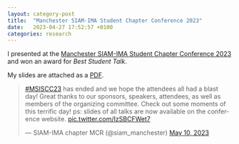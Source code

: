 ```yaml
---
layout: category-post
title:  "Manchester SIAM-IMA Student Chapter Conference 2023"
date:   2023-04-27 17:52:57 +0100
categories: research
--- 
```


I presented at the [Manchester SIAM-IMA Student Chapter Conference 2023](https://www.maths.manchester.ac.uk/~siam/msiscc23/) and won an award for *Best Student Talk*.

<!--more-->

My slides are attached as a [PDF](/assets/slides/bk-siam-student-conference.pdf).

<blockquote class="twitter-tweet"><p lang="en" dir="ltr"><a href="https://twitter.com/hashtag/MSISCC23?src=hash&amp;ref_src=twsrc%5Etfw">#MSISCC23</a> has ended and we hope the attendees all had a blast day! Great thanks to our sponsors, speakers, attendees, as well as members of the organizing committee. Check out some moments of this terrific day! ps: slides of all talks are now available on the conference website. <a href="https://t.co/IzSBCFWet7">pic.twitter.com/IzSBCFWet7</a></p>&mdash; SIAM-IMA chapter MCR (@siam_manchester) <a href="https://twitter.com/siam_manchester/status/1656253665617891328?ref_src=twsrc%5Etfw">May 10, 2023</a></blockquote> <script async src="https://platform.twitter.com/widgets.js" charset="utf-8"></script>
